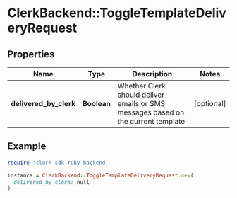 # ClerkBackend::ToggleTemplateDeliveryRequest

## Properties

| Name | Type | Description | Notes |
| ---- | ---- | ----------- | ----- |
| **delivered_by_clerk** | **Boolean** | Whether Clerk should deliver emails or SMS messages based on the current template | [optional] |

## Example

```ruby
require 'clerk-sdk-ruby-backend'

instance = ClerkBackend::ToggleTemplateDeliveryRequest.new(
  delivered_by_clerk: null
)
```

